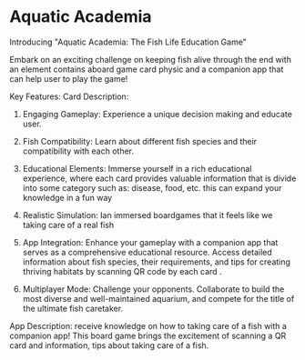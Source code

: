 # Aquatic Academia

Introducing "Aquatic Academia: The Fish Life Education Game"

Embark on an exciting challenge on keeping fish alive through the end with an element contains aboard game card physic and a companion app that can help user to play the game!

Key Features:
Card Description:
1. Engaging Gameplay: Experience a unique decision making and educate user.

2. Fish Compatibility: Learn about different fish species and their compatibility with each other.

3. Educational Elements: Immerse yourself in a rich educational experience, where each card provides valuable information that is divide into some category such as: disease, food, etc. this can expand your knowledge in a fun way

4. Realistic Simulation: Ian immersed boardgames that it feels like we taking care of a real fish

5. App Integration: Enhance your gameplay with a companion app that serves as a comprehensive educational resource. Access detailed information about fish species, their requirements, and tips for creating thriving habitats by scanning QR code by each card .

6. Multiplayer Mode: Challenge your opponents. Collaborate to build the most diverse and well-maintained aquarium, and compete for the title of the ultimate fish caretaker.

App Description: receive knowledge on how to taking care of a fish with a companion app! This board game brings the excitement of scanning a QR card and information, tips about taking care of a fish.
